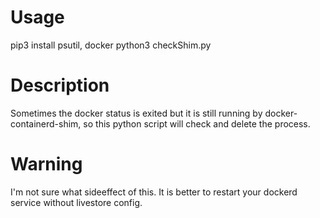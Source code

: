 # Usage
pip3 install psutil, docker
python3 checkShim.py

# Description
Sometimes the docker status is exited but it is still running by docker-containerd-shim, so this python script will check and delete the process. 

# Warning
I'm not sure what sideeffect of this. It is better to restart your dockerd service without livestore config.
